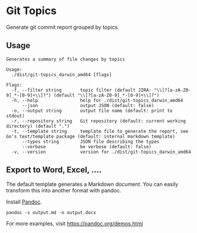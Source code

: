 # Git Topics

Generate git commit report grouped by topics.

## Usage

``` 
Generates a summary of file changes by topics

Usage:
  ./dist/git-topics_darwin_amd64 [flags]

Flags:
  -f, --filter string       topic filter (default JIRA: "\\[?[a-zA-Z0-9]_*-[0-9]+\\]?") (default "\\[?[a-zA-Z0-9]_*-[0-9]+\\]?")
  -h, --help                help for ./dist/git-topics_darwin_amd64
      --json                output JSON (default: false)
  -o, --output string       output file name (default: print to stdout)
  -r, --repository string   Git repository (default: current working directory) (default ".")
  -t, --template string     template file to generate the report, see Go's text/template package (default: internal markdown template)
      --types string        JSON file describing the types
      --verbose             be verbose (default: false)
  -v, --version             version for ./dist/git-topics_darwin_amd64

```

## Export to Word, Excel, ....

The default template generates a Markdown document. You can easily transform this into another
format with pandoc.

Install [Pandoc](https://pandoc.org).

``` shell
pandoc -s output.md -o output.docx
```

For more examples, visit https://pandoc.org/demos.html

